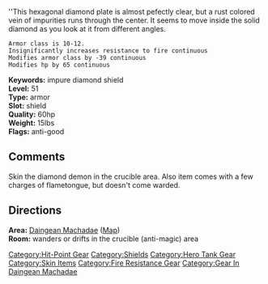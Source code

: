 ''This hexagonal diamond plate is almost pefectly clear, but a rust
colored vein of impurities runs through the center. It seems to move
inside the solid diamond as you look at it from different angles.

`Armor class is 10-12.`  
`Insignificantly increases resistance to fire continuous`  
`Modifies armor class by -39 continuous`  
`Modifies hp by 65 continuous`

**Keywords:** impure diamond shield  
**Level:** 51  
**Type:** armor  
**Slot:** shield  
**Quality:** 60hp  
**Weight:** 15lbs  
**Flags:** anti-good

## Comments

Skin the diamond demon in the crucible area. Also item comes with a few
charges of flametongue, but doesn't come warded.

## Directions

**Area:** [Daingean Machadae](Daingean_Machadae "wikilink")
([Map](Daingean_Machadae_Map.md "wikilink"))  
**Room:** wanders or drifts in the crucible (anti-magic) area

[Category:Hit-Point Gear](Category:Hit-Point_Gear "wikilink")
[Category:Shields](Category:Shields "wikilink") [Category:Hero Tank
Gear](Category:Hero_Tank_Gear "wikilink") [Category:Skin
Items](Category:Skin_Items "wikilink") [Category:Fire Resistance
Gear](Category:Fire_Resistance_Gear "wikilink") [Category:Gear In
Daingean Machadae](Category:Gear_In_Daingean_Machadae "wikilink")
